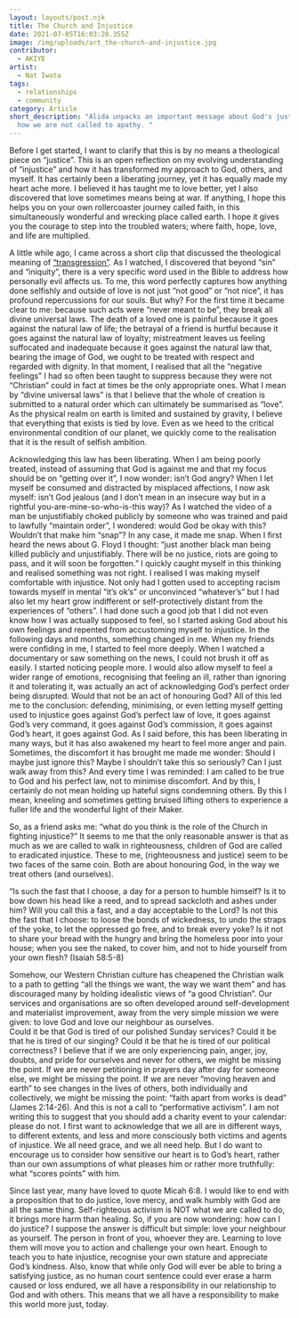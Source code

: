 ```yaml
---
layout: layouts/post.njk
title: The Church and Injustice
date: 2021-07-05T16:03:20.355Z
image: /img/uploads/art_the-church-and-injustice.jpg
contributor:
  - AKIYE
artist:
  - Nat Iwata
tags:
  - relationships
  - community
category: Article
short_description: "Alida unpacks an important message about God's justice and
  how we are not called to apathy. "
---
```

Before I get started, I want to clarify that this is by no means a theological piece on “justice”. This is an open reflection on my evolving understanding of “injustice” and how it has transformed my approach to God, others, and myself. It has certainly been a liberating journey, yet it has equally made my heart ache more. I believed it has taught me to love better, yet I also discovered that love sometimes means being at war. If anything, I hope this helps you on your own rollercoaster journey called faith, in this simultaneously wonderful and wrecking place called earth. I hope it gives you the courage to step into the troubled waters; where faith, hope, love, and life are multiplied.  

A little while ago, I came across a short clip that discussed the theological meaning of [“transgression”](https://www.youtube.com/watch?v=cq-r9FFN5ew). As I watched, I discovered that beyond “sin” and “iniquity”, there is a very specific word used in the Bible to address how personally evil affects us. To me, this word perfectly captures how anything done selfishly and outside of love is not just “not good” or “not nice”, it has profound repercussions for our souls. But why? For the first time it became clear to me: because such acts were “never meant to be”, they break all divine universal laws. The death of a loved one is painful because it goes against the natural law of life; the betrayal of a friend is hurtful because it goes against the natural law of loyalty; mistreatment leaves us feeling suffocated and inadequate because it goes against the natural law that, bearing the image of God, we ought to be treated with respect and regarded with dignity. In that moment, I realised that all the “negative feelings” I had so often been taught to suppress because they were not “Christian” could in fact at times be the only appropriate ones. What I mean by “divine universal laws” is that I believe that the whole of creation is submitted to a natural order which can ultimately be summarised as “love”. As the physical realm on earth is limited and sustained by gravity, I believe that everything that exists is tied by love. Even as we heed to the critical environmental condition of our planet, we quickly come to the realisation that it is the result of selfish ambition. 

Acknowledging this law has been liberating. When I am being poorly treated, instead of assuming that God is against me and that my focus should be on “getting over it”, I now wonder: isn’t God angry? When I let myself be consumed and distracted by misplaced affections, I now ask myself: isn’t God jealous (and I don’t mean in an insecure way but in a rightful you-are-mine-so-who-is-this way)? As I watched the video of a man be unjustifiably choked publicly by someone who was trained and paid to lawfully “maintain order”, I wondered: would God be okay with this? Wouldn’t that make him “snap”? In any case, it made me snap. When I first heard the news about G. Floyd I thought: “just another black man being killed publicly and unjustifiably. There will be no justice, riots are going to pass, and it will soon be forgotten.” I quickly caught myself in this thinking and realised something was not right. I realised I was making myself comfortable with injustice. Not only had I gotten used to accepting racism towards myself in mental “it’s ok’s” or unconvinced “whatever’s” but I had also let my heart grow indifferent or self-protectively distant from the experiences of “others”. I had done such a good job that I did not even know how I was actually supposed to feel, so I started asking God about his own feelings and repented from accustoming myself to injustice. In the following days and months, something changed in me. When my friends were confiding in me, I started to feel more deeply. When I watched a documentary or saw something on the news, I could not brush it off as easily. I started noticing people more. I would also allow myself to feel a wider range of emotions, recognising that feeling an ill, rather than ignoring it and tolerating it, was actually an act of acknowledging God’s perfect order being disrupted. Would that not be an act of honouring God? All of this led me to the conclusion: defending, minimising, or even letting myself getting used to injustice goes against God’s perfect law of love, it goes against God’s very command, it goes against God’s commission, it goes against God’s heart, it goes against God. As I said before, this has been liberating in many ways, but it has also awakened my heart to feel more anger and pain. Sometimes, the discomfort it has brought me made me wonder: Should I maybe just ignore this? Maybe I shouldn’t take this so seriously? Can I just walk away from this? And every time I was reminded: I am called to be true to God and his perfect law, not to minimise discomfort. And by this, I certainly do not mean holding up hateful signs condemning others. By this I mean, kneeling and sometimes getting bruised lifting others to experience a fuller life and the wonderful light of their Maker. 

So, as a friend asks me: “what do you think is the role of the Church in fighting injustice?” It seems to me that the only reasonable answer is that as much as we are called to walk in righteousness, children of God are called to eradicated injustice. These to me, (righteousness and justice) seem to be two faces of the same coin. Both are about honouring God, in the way we treat others (and ourselves).

“Is such the fast that I choose, a day for a person to humble himself? Is it to bow down his head like a reed, and to spread sackcloth and ashes under him? Will you call this a fast, and a day acceptable to the Lord? Is not this the fast that I choose: to loose the bonds of wickedness, to undo the straps of the yoke, to let the oppressed go free, and to break every yoke? Is it not to share your bread with the hungry and bring the homeless poor into your house; when you see the naked, to cover him, and not to hide yourself from your own flesh? (Isaiah 58:5-8)

Somehow, our Western Christian culture has cheapened the Christian walk to a path to getting “all the things we want, the way we want them” and has discouraged many by holding idealistic views of “a good Christian”. Our services and organisations are so often developed around self-development and materialist improvement, away from the very simple mission we were given: to love God and love our neighbour as ourselves. \
Could it be that God is tired of our polished Sunday services? Could it be that he is tired of our singing? Could it be that he is tired of our political correctness? I believe that if we are only experiencing pain, anger, joy, doubts, and pride for ourselves and never for others, we might be missing the point. If we are never petitioning in prayers day after day for someone else, we might be missing the point. If we are never “moving heaven and earth” to see changes in the lives of others, both individually and collectively, we might be missing the point: “faith apart from works is dead” (James 2:14-26). And this is not a call to “performative activism”. I am not writing this to suggest that you should add a charity event to your calendar: please do not. I first want to acknowledge that we all are in different ways, to different extents, and less and more consciously both victims and agents of injustice. We all need grace, and we all need help. But I do want to encourage us to consider how sensitive our heart is to God’s heart, rather than our own assumptions of what pleases him or rather more truthfully: what “scores points” with him.

Since last year, many have loved to quote Micah 6:8. I would like to end with a proposition that to do justice, love mercy, and walk humbly with God are all the same thing. Self-righteous activism is NOT what we are called to do, it brings more harm than healing. So, if you are now wondering: how can I do justice? I suppose the answer is difficult but simple: love your neighbour as yourself. The person in front of you, whoever they are. Learning to love them will move you to action and challenge your own heart. Enough to teach you to hate injustice, recognise your own stature and appreciate God’s kindness. Also, know that while only God will ever be able to bring a satisfying justice, as no human court sentence could ever erase a harm caused or loss endured, we all have a responsibility in our relationship to God and with others. This means that we all have a responsibility to make this world more just, today.